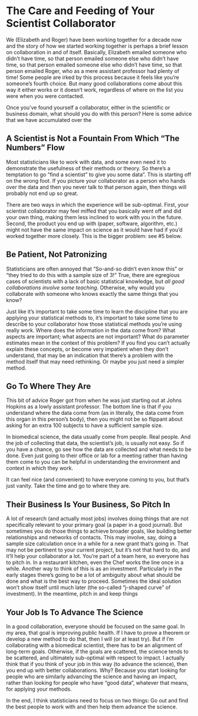 # The Care and Feeding of Your Scientist Collaborator

We (Elizabeth and Roger) have been working together for a decade now and the story of how we started working together is perhaps a brief lesson on collaboration in and of itself. Basically, Elizabeth emailed someone who didn’t have time, so that person emailed someone else who didn’t have time, so that person emailed someone else who didn’t have time, so that person emailed Roger, who as a mere assistant professor had plenty of time! Some people are irked by this process because it feels like you’re someone’s fourth choice. But many good collaborations come about this way it either works or it doesn’t work, regardless of where on the list you were when you were contacted.

Once you’ve found yourself a collaborator, either in the scientific or business domain, what should you do with this person? Here is some advice that we have accumulated over the 

## A Scientist is Not a Fountain From Which “The Numbers” Flow

Most statisticians like to work with data, and some even need it to demonstrate the usefulness of their methods or theory. So there’s a temptation to go “find a scientist” to give you some data”. This is starting off on the wrong foot. If you picture your collaborator as a person who hands over the data and then you never talk to that person again, then things will probably not end up so great. 

There are two ways in which the experience will be sub-optimal. First, your scientist collaborator may feel miffed that you basically went off and did your own thing, making them less inclined to work with you in the future. Second, the product you end up with (paper, software, algorithm, etc.) might not have the same impact on science as it would have had if you’d worked together more closely. This is the bigger problem: see #5 below.
  
## Be Patient, Not Patronizing

Statisticians are often annoyed that “So-and-so didn’t even know this” or “they tried to do this with a sample size of 3!” True, there are egregious cases of scientists with a lack of basic statistical knowledge, but *all good collaborations involve some teaching*. Otherwise, why would you collaborate with someone who knows exactly the same things that you know? 

Just like it’s important to take some time to learn the discipline that you are applying your statistical methods to, it’s important to take some time to describe to your collaborator how those statistical methods you’re using really work. Where does the information in the data come from? What aspects are important; what aspects are not important? What do parameter estimates mean in the context of this problem? If you find you can’t actually explain these concepts, or become very impatient when they don’t understand, that may be an indication that there’s a problem with the method itself that may need rethinking. Or maybe you just need a simpler method.


## Go To Where They Are

This bit of advice Roger got from when he was just starting out at Johns Hopkins as a lowly assistant professor. The bottom line is that if you understand where the data come from (as in literally, the data come from this organ in this person’s body), then you might not be so flippant about asking for an extra 100 subjects to have a sufficient sample size. 

In biomedical science, the data usually come from people. Real people. And the job of collecting that data, the scientist’s job, is usually not easy. So if you have a chance, go see how the data are collected and what needs to be done. Even just going to their office or lab for a meeting rather than having them come to you can be helpful in understanding the environment and context in which they work. 

It can feel nice (and convenient) to have everyone coming to you, but that’s just vanity. Take the time and go to where they are.


## Their Business Is Your Business, So Pitch In

A lot of research (and actually most jobs) involves doing things that are not specifically relevant to your primary goal (a paper in a good journal). But sometimes you do those things to achieve broader goals, like building better relationships and networks of contacts. This may involve, say, doing a sample size calculation once in a while for a new grant that’s going in. That may not be pertinent to your current project, but it’s not that hard to do, and it’ll help your collaborator a lot. You’re part of a team here, so everyone has to pitch in. In a restaurant kitchen, even the Chef works the line once in a while. Another way to think of this is as an investment. Particularly in the early stages there’s going to be a lot of ambiguity about what should be done and what is the best way to proceed. Sometimes the ideal solution won’t show itself until much later (the so-called “j-shaped curve” of investment). In the meantime, pitch in and keep things 

## Your Job Is To Advance The Science

In a good collaboration, everyone should be focused on the same goal. In my area, that goal is improving public health. If I have to prove a theorem or develop a new method to do that, then I will (or at least try). But if I’m collaborating with a biomedical scientist, there has to be an alignment of long-term goals. Otherwise, if the goals are scattered, the science tends to be scattered, and ultimately sub-optimal with respect to impact. I actually think that if you think of your job in this way (to advance the science), then you end up with better collaborations. Why? Because you start looking for people who are similarly advancing the science and having an impact, rather than looking for people who have “good data”, whatever that means, for applying your methods.

In the end, I think statisticians need to focus on two things: Go out and find the best people to work with and then help them advance the science.
